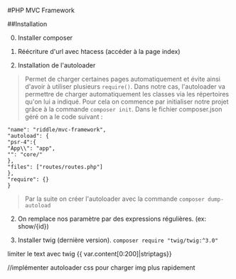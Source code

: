 #PHP MVC Framework 


##Installation 

0. Installer composer
   
1. Réécriture d'url avec htacess (accéder à la page index)
   

2. Installation de l'autoloader 
> Permet de charger certaines pages automatiquement et évite ainsi d'avoir à utiliser 
> plusieurs `require()`. Dans notre cas, l'autoloader va permettre de charger automatiquement les classes via les répertoires
> qu'on lui a indiqué. Pour cela on commence par initialiser notre projet grâce à la commande `composer init`. 
> Dans le fichier composer.json géré on a le code suivant :
````json{
"name": "riddle/mvc-framework",
"autoload": {
"psr-4":{
"App\\": "app",
"": "core/"
},
"files": ["routes/routes.php"]
},
"require": {}
}
````
> Par la suite on créer l'autoloader avec la commande `composer dump-autoload`

2. On remplace nos paramètre par des expressions régulières. (ex: show/{id})


2. Installer twig (dernière version). `composer require "twig/twig:^3.0"` 


limiter le text avec twig 
{{ var.content[0:200]|striptags}}


//implémenter autoloader css pour charger img plus rapidement 